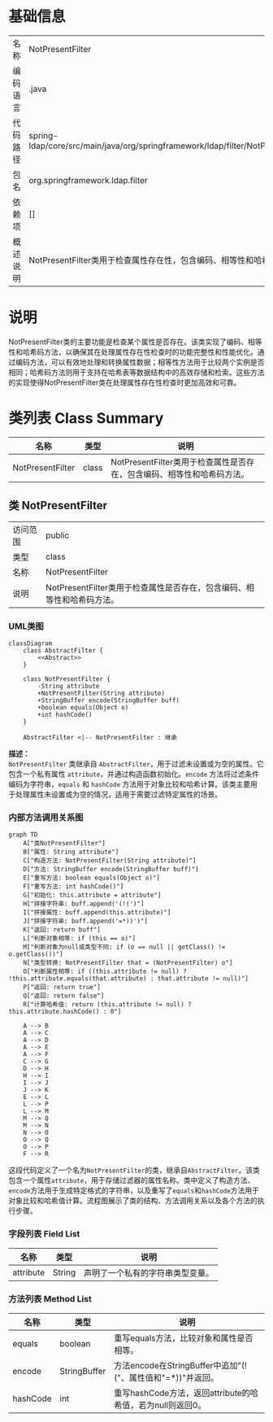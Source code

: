 # 基础信息

|      |      |
|------|------|
| 名称 | NotPresentFilter |
| 编码语言 | .java |
| 代码路径 | spring-ldap/core/src/main/java/org/springframework/ldap/filter/NotPresentFilter.java |
| 包名 | org.springframework.ldap.filter |
| 依赖项 | [] |
| 概述说明 | NotPresentFilter类用于检查属性存在性，包含编码、相等性和哈希码方法。 |

# 说明

NotPresentFilter类的主要功能是检查某个属性是否存在。该类实现了编码、相等性和哈希码方法，以确保其在处理属性存在性检查时的功能完整性和性能优化。通过编码方法，可以有效地处理和转换属性数据；相等性方法用于比较两个实例是否相同；哈希码方法则用于支持在哈希表等数据结构中的高效存储和检索。这些方法的实现使得NotPresentFilter类在处理属性存在性检查时更加高效和可靠。

# 类列表 Class Summary

| 名称   | 类型  | 说明 |
|-------|------|-------------|
| NotPresentFilter | class | NotPresentFilter类用于检查属性是否存在，包含编码、相等性和哈希码方法。 |



## 类 NotPresentFilter

|      |      |
|------|------|
| 访问范围 | public |
| 类型 | class |
| 名称 | NotPresentFilter |
| 说明 | NotPresentFilter类用于检查属性是否存在，包含编码、相等性和哈希码方法。 |


### UML类图

```mermaid
classDiagram
    class AbstractFilter {
        <<Abstract>>
    }

    class NotPresentFilter {
        -String attribute
        +NotPresentFilter(String attribute)
        +StringBuffer encode(StringBuffer buff)
        +boolean equals(Object o)
        +int hashCode()
    }

    AbstractFilter <|-- NotPresentFilter : 继承
```

**描述：**  
`NotPresentFilter` 类继承自 `AbstractFilter`，用于过滤未设置或为空的属性。它包含一个私有属性 `attribute`，并通过构造函数初始化。`encode` 方法将过滤条件编码为字符串，`equals` 和 `hashCode` 方法用于对象比较和哈希计算。该类主要用于处理属性未设置或为空的情况，适用于需要过滤特定属性的场景。


### 内部方法调用关系图

```mermaid
graph TD
    A["类NotPresentFilter"]
    B["属性: String attribute"]
    C["构造方法: NotPresentFilter(String attribute)"]
    D["方法: StringBuffer encode(StringBuffer buff)"]
    E["重写方法: boolean equals(Object o)"]
    F["重写方法: int hashCode()"]
    G["初始化: this.attribute = attribute"]
    H["拼接字符串: buff.append('(!(')"]
    I["拼接属性: buff.append(this.attribute)"]
    J["拼接字符串: buff.append('=*))')"]
    K["返回: return buff"]
    L["判断对象相等: if (this == o)"]
    M["判断对象为null或类型不同: if (o == null || getClass() != o.getClass())"]
    N["类型转换: NotPresentFilter that = (NotPresentFilter) o"]
    O["判断属性相等: if ((this.attribute != null) ? !this.attribute.equals(that.attribute) : that.attribute != null)"]
    P["返回: return true"]
    Q["返回: return false"]
    R["计算哈希值: return (this.attribute != null) ? this.attribute.hashCode() : 0"]

    A --> B
    A --> C
    A --> D
    A --> E
    A --> F
    C --> G
    D --> H
    H --> I
    I --> J
    J --> K
    E --> L
    L --> P
    L --> M
    M --> Q
    M --> N
    N --> O
    O --> Q
    O --> P
    F --> R
```

这段代码定义了一个名为`NotPresentFilter`的类，继承自`AbstractFilter`。该类包含一个属性`attribute`，用于存储过滤器的属性名称。类中定义了构造方法、`encode`方法用于生成特定格式的字符串，以及重写了`equals`和`hashCode`方法用于对象比较和哈希值计算。流程图展示了类的结构、方法调用关系以及各个方法的执行步骤。

### 字段列表 Field List

| 名称  | 类型  | 说明 |
|-------|-------|------|
| attribute | String | 声明了一个私有的字符串类型变量。 |

### 方法列表 Method List

| 名称  | 类型  | 说明 |
|-------|-------|------|
| equals | boolean | 重写equals方法，比较对象和属性是否相等。 |
| encode | StringBuffer | 方法encode在StringBuffer中追加"(!("、属性值和"=*))"并返回。 |
| hashCode | int | 重写hashCode方法，返回attribute的哈希值，若为null则返回0。 |




